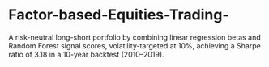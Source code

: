 # Factor-based-Equities-Trading-
A risk-neutral long-short portfolio by combining linear regression betas and Random Forest signal scores, volatility-targeted at 10%, achieving a Sharpe ratio of 3.18 in a 10-year backtest (2010–2019).

